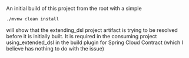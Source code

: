 An initial build of this project from the root with a simple
```bash
./mvnw clean install
```
will show that the extending_dsl project artifact is trying to be resolved before it is initially built.  It is required in the consuming project using_extended_dsl in the build plugin for Spring Cloud Contract (which I believe has nothing to do with the issue)
